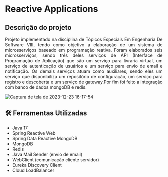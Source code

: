 # Reactive Applications
## Descrição do projeto 
<p align="justify">
Projeto implementado na disciplina de Tópicos Especiais Em Engenharia De Software VIII, tendo como objetivo a elaboração de um sistema de microsserviços
baseado em programação reativa. Foram elaborados seis microsserviços, sendo três deles serviços de API (Interface de Programação de Aplicação) que são um serviço para livraria virtual, um serviço de autenticação de usuários e um serviço para envio de email e notificação. Os demais serviços atuam como auxiliares, sendo eles um serviço que disponibiliza um repositório de configuração, um serviço para registro e descoberta e um serviço de gateway.Por fim foi feito a integração com banco de dados mongoDB e redis.
  
![Captura de tela de 2023-12-23 16-17-54](https://github.com/Michelletxr/reactive-applications/assets/83671703/d468a849-c6ed-4705-bbc6-6433f5dc1a94)
</p>

## 🛠️ Ferramentas Utilizadas
- Java 17
- Spring Reactive Web
- Spring Data Reactive MongoDB
- MongoDB
- Redis
- Java Mail Sender (envio de email)
- WebClient  (comunicação cliente servidor)
- Eureka Discovery Client
- Cloud LoadBalancer




